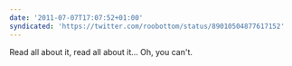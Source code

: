 ```yaml
---
date: '2011-07-07T17:07:52+01:00'
syndicated: 'https://twitter.com/roobottom/status/89010504877617152'
---
```

Read all about it, read all about it... Oh, you can't.

